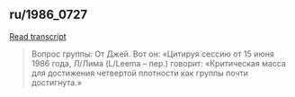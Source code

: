 ## ru/1986_0727


[Read transcript](ru/1986/1986_0727)

> Вопрос группы: От Джей. Вот он: «Цитируя сессию от 15 июня 1986 года, Л/Лима (L/Leema – пер.) говорит: «Критическая масса для достижения четвертой плотности как группы почти достигнута.»

[<i class="fas fa-file-pdf"></i>](http://llresearch.org/transcripts/issues/1986_russian/1986_0727.aspx) [<i class="fas fa-external-link-alt"></i>](http://llresearch.org/transcripts/issues/1986_russian/1986_0727.aspx)
 